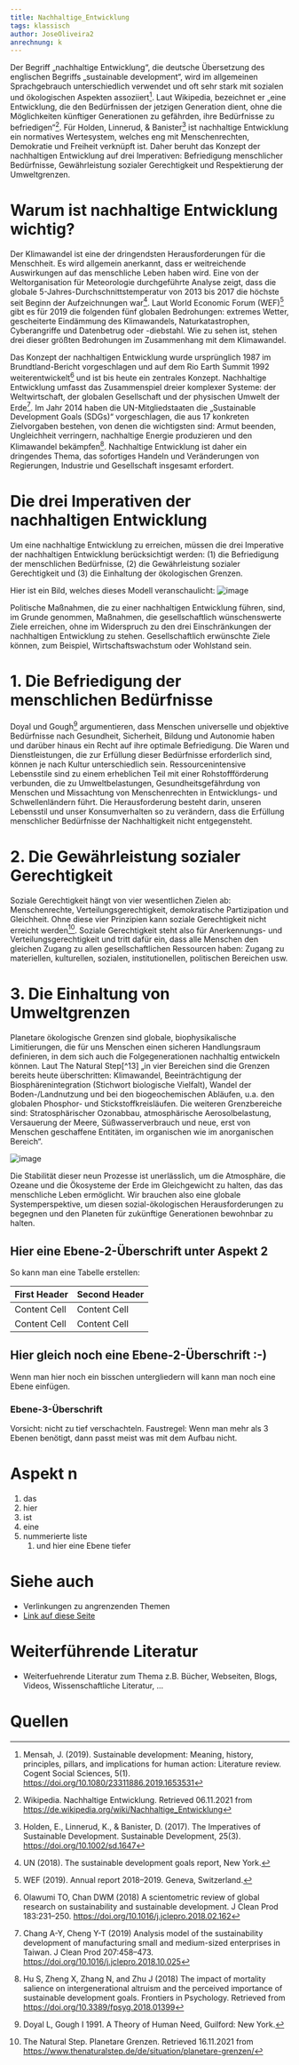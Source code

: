 ```yaml
---
title: Nachhaltige_Entwicklung
tags: klassisch
author: JoseOliveira2
anrechnung: k
---
```


Der Begriff „nachhaltige Entwicklung“, die deutsche Übersetzung des englischen Begriffs „sustainable development“, wird im allgemeinen Sprachgebrauch unterschiedlich verwendet und oft sehr stark mit sozialen und ökologischen Aspekten assoziiert[^2]. Laut Wikipedia, bezeichnet er „eine Entwicklung, die den Bedürfnissen der jetzigen Generation dient, ohne die Möglichkeiten künftiger Generationen zu gefährden, ihre Bedürfnisse zu befriedigen“[^3]. Für Holden, Linnerud, & Banister[^1] ist nachhaltige Entwicklung ein normatives Wertesystem, welches eng mit Menschenrechten, Demokratie und Freiheit verknüpft ist. Daher beruht das Konzept der nachhaltigen Entwicklung auf drei Imperativen: Befriedigung menschlicher Bedürfnisse, Gewährleistung sozialer Gerechtigkeit und Respektierung der Umweltgrenzen.

# Warum ist nachhaltige Entwicklung wichtig?

Der Klimawandel ist eine der dringendsten Herausforderungen für die Menschheit. Es wird allgemein anerkannt, dass er weitreichende Auswirkungen auf das menschliche Leben haben wird. Eine von der Weltorganisation für Meteorologie durchgeführte Analyse zeigt, dass die globale 5-Jahres-Durchschnittstemperatur von 2013 bis 2017 die höchste seit Beginn der Aufzeichnungen war[^4]. Laut World Economic Forum (WEF)[^5] gibt es für 2019 die folgenden fünf globalen Bedrohungen: extremes Wetter, gescheiterte Eindämmung des Klimawandels, Naturkatastrophen, Cyberangriffe und Datenbetrug oder -diebstahl. Wie zu sehen ist, stehen drei dieser größten Bedrohungen im Zusammenhang mit dem Klimawandel.

Das Konzept der nachhaltigen Entwicklung wurde ursprünglich 1987 im Brundtland-Bericht vorgeschlagen und auf dem Rio Earth Summit 1992 weiterentwickelt[^7] und ist bis heute ein zentrales Konzept. Nachhaltige Entwicklung umfasst das Zusammenspiel dreier komplexer Systeme: der Weltwirtschaft, der globalen Gesellschaft und der physischen Umwelt der Erde[^8]. Im Jahr 2014 haben die UN-Mitgliedstaaten die „Sustainable Development Goals (SDGs)“ vorgeschlagen, die aus 17 konkreten Zielvorgaben bestehen, von denen die wichtigsten sind: Armut beenden, Ungleichheit verringern, nachhaltige Energie produzieren und den Klimawandel bekämpfen[^9]. Nachhaltige Entwicklung ist daher ein dringendes Thema, das sofortiges Handeln und Veränderungen von Regierungen, Industrie und Gesellschaft insgesamt erfordert.

# Die drei Imperativen der nachhaltigen Entwicklung

Um eine nachhaltige Entwicklung zu erreichen, müssen die drei Imperative der nachhaltigen Entwicklung berücksichtigt werden: (1) die Befriedigung der menschlichen Bedürfnisse, (2) die Gewährleistung sozialer Gerechtigkeit und (3) die Einhaltung der ökologischen Grenzen.

Hier ist ein Bild, welches dieses Modell veranschaulicht:
![image](kb/Nachhaltige_Entwicklung/Imperativen_der_nachhaltigen_Entwicklung.PNG)

Politische Maßnahmen, die zu einer nachhaltigen Entwicklung führen, sind, im Grunde genommen, Maßnahmen, die gesellschaftlich wünschenswerte Ziele erreichen, ohne im Widerspruch zu den drei Einschränkungen der nachhaltigen Entwicklung zu stehen. Gesellschaftlich erwünschte Ziele können, zum Beispiel, Wirtschaftswachstum oder Wohlstand sein.

# 1. Die Befriedigung der menschlichen Bedürfnisse

Doyal und Gough[^10] argumentieren, dass Menschen universelle und objektive Bedürfnisse nach Gesundheit, Sicherheit, Bildung und Autonomie haben und darüber hinaus ein Recht auf ihre optimale Befriedigung. Die Waren und Dienstleistungen, die zur Erfüllung dieser Bedürfnisse erforderlich sind, können je nach Kultur unterschiedlich sein. Ressourcenintensive Lebensstile sind zu einem erheblichen Teil mit einer Rohstoffförderung verbunden, die zu Umweltbelastungen, Gesundheitsgefährdung von Menschen und Missachtung von Menschenrechten in Entwicklungs- und Schwellenländern führt. Die Herausforderung besteht darin, unseren Lebensstil und unser Konsumverhalten so zu verändern, dass die Erfüllung menschlicher Bedürfnisse der Nachhaltigkeit nicht entgegensteht.

# 2. Die Gewährleistung sozialer Gerechtigkeit

Soziale Gerechtigkeit hängt von vier wesentlichen Zielen ab: Menschenrechte, Verteilungsgerechtigkeit, demokratische Partizipation und Gleichheit. Ohne diese vier Prinzipien kann soziale Gerechtigkeit nicht erreicht werden[^12]. Soziale Gerechtigkeit steht also für Anerkennungs- und Verteilungsgerechtigkeit und tritt dafür ein, dass alle Menschen den gleichen Zugang zu allen gesellschaftlichen Ressourcen haben: Zugang zu materiellen, kulturellen, sozialen, institutionellen, politischen Bereichen usw.


# 3. Die Einhaltung von Umweltgrenzen

Planetare ökologische Grenzen sind globale, biophysikalische Limitierungen, die für uns Menschen einen sicheren Handlungsraum definieren, in dem sich auch die Folgegenerationen nachhaltig entwickeln können. Laut The Natural Step[^13] „in vier Bereichen sind die Grenzen bereits heute überschritten: Klimawandel, Beeinträchtigung der Biosphärenintegration (Stichwort biologische Vielfalt), Wandel der Boden-/Landnutzung und bei den biogeochemischen Abläufen, u.a. den globalen Phosphor- und Stickstoffkreisläufen. Die weiteren Grenzbereiche sind: Stratosphärischer Ozonabbau, atmosphärische Aerosolbelastung, Versauerung der Meere, Süßwasserverbrauch und neue, erst von Menschen geschaffene Entitäten, im organischen wie im anorganischen Bereich“.

![image](kb/Nachhaltige_Entwicklung/Planetary-boundaries.PNG)

Die Stabilität dieser neun Prozesse ist unerlässlich, um die Atmosphäre, die Ozeane und die Ökosysteme der Erde im Gleichgewicht zu halten, das das menschliche Leben ermöglicht. Wir brauchen also eine globale Systemperspektive, um diesen sozial-ökologischen Herausforderungen zu begegnen und den Planeten für zukünftige Generationen bewohnbar zu halten.

## Hier eine Ebene-2-Überschrift unter Aspekt 2

So kann man eine Tabelle erstellen:

| First Header  | Second Header |
| ------------- | ------------- |
| Content Cell  | Content Cell  |
| Content Cell  | Content Cell  |

## Hier gleich noch eine Ebene-2-Überschrift :-)

Wenn man hier noch ein bisschen untergliedern will kann man noch eine Ebene einfügen.

### Ebene-3-Überschrift

Vorsicht: nicht zu tief verschachteln. Faustregel: Wenn man mehr als 3 
Ebenen benötigt, dann passt meist was mit dem Aufbau nicht.

# Aspekt n

1. das
2. hier 
4. ist 
4. eine
7. nummerierte liste
   1. und hier eine Ebene tiefer


# Siehe auch

* Verlinkungen zu angrenzenden Themen
* [Link auf diese Seite](Nachhaltige_Entwicklung.md)

# Weiterführende Literatur

* Weiterfuehrende Literatur zum Thema z.B. Bücher, Webseiten, Blogs, Videos, Wissenschaftliche Literatur, ...

# Quellen

[^1]: Holden, E., Linnerud, K., & Banister, D. (2017). The Imperatives of Sustainable Development. Sustainable Development, 25(3). https://doi.org/10.1002/sd.1647

[^2]: Mensah, J. (2019). Sustainable development: Meaning, history, principles, pillars, and implications for human action: Literature review. Cogent Social Sciences, 5(1). https://doi.org/10.1080/23311886.2019.1653531

[^3]: Wikipedia. Nachhaltige Entwicklung. Retrieved 06.11.2021 from https://de.wikipedia.org/wiki/Nachhaltige_Entwicklung

[^4]: UN (2018). The sustainable development goals report, New York.

[^5]: WEF (2019). Annual report 2018–2019. Geneva, Switzerland.

[^6]:

[^7]: Olawumi TO, Chan DWM (2018) A scientometric review of global research on sustainability and sustainable development. J Clean Prod 183:231–250. https://doi.org/10.1016/j.jclepro.2018.02.162

[^8]: Chang A-Y, Cheng Y-T (2019) Analysis model of the sustainability development of manufacturing small and medium-sized enterprises in Taiwan. J Clean Prod 207:458–473. https://doi.org/10.1016/j.jclepro.2018.10.025

[^9]: Hu S, Zheng X, Zhang N, and Zhu J (2018) The impact of mortality salience on intergenerational altruism and the perceived importance of sustainable development goals. Frontiers in Psychology. Retrieved from https://doi.org/10.3389/fpsyg.2018.01399

[^10]: Doyal L, Gough I 1991. A Theory of Human Need, Guilford: New York.

[^11]: Human Rights Careers. "What does social justivce mean?". Retrieved 16.11.2021 from https://www.humanrightscareers.com/issues/what-does-social-justice-mean

[^12]: The Natural Step. Planetare Grenzen. Retrieved 16.11.2021 from https://www.thenaturalstep.de/de/situation/planetare-grenzen/

